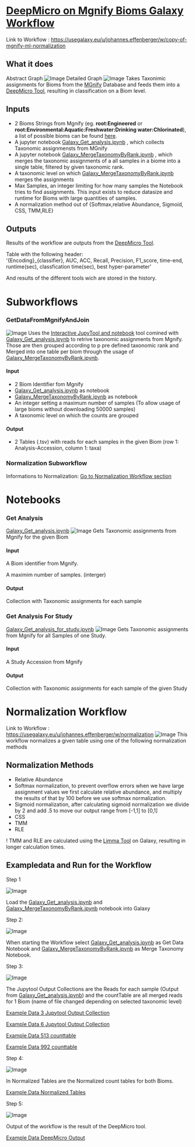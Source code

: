 # [DeepMicro on Mgnify Bioms Galaxy Workflow](https://usegalaxy.eu/u/johannes.effenberger/w/copy-of-mgnify-ml-normalization)
Link to Workflow : https://usegalaxy.eu/u/johannes.effenberger/w/copy-of-mgnify-ml-normalization
## What it does
Abstract Graph
![Image](https://github.com/OskarEffenberger/bachelorProject/blob/main/graphs/MgnifyMLAbstract_Fill.png)
Detailed Graph
![Image](https://github.com/OskarEffenberger/bachelorProject/blob/main/graphs/CompleteWorkflowGraph.png)
Takes Taxonimic assignments for Bioms from the [MGnify](https://www.ebi.ac.uk/metagenomics) Database and feeds them into a [DeepMicro Tool](https://usegalaxy.eu/?tool_id=toolshed.g2.bx.psu.edu%2Frepos%2Fiuc%2Fdeepmicro%2Fdeepmicro%2F1.4%2Bgalaxy1&version=latest), resulting in classification on a Biom level.
## Inputs
* 2 Bioms Strings from Mgnify (eg. **root:Engineered** or **root:Environmental:Aquatic:Freshwater:Drinking water:Chlorinated**), a list of possible bioms can be found [here](https://www.ebi.ac.uk/metagenomics/browse/biomes/).
* A jupyter notebook [Galaxy_Get_analysis.ipynb](https://github.com/OskarEffenberger/bachelorProject/blob/main/notebooks/Galaxy_Get_analysis.ipynb) , which collects Taxonomic assignmensts from MGnify
* A jupyter notebook [Galaxy_MergeTaxonomyByRank.ipynb](https://github.com/OskarEffenberger/bachelorProject/blob/main/notebooks/Galaxy_MergeTaxonomyByRank.ipynb) , which merges the taxonomic assignments of a all samples in a biome into a single table, filtered by given taxonomic rank.
* A taxonomic level on which [Galaxy_MergeTaxonomyByRank.ipynb](https://github.com/OskarEffenberger/bachelorProject/blob/main/notebooks/Galaxy_MergeTaxonomyByRank.ipynb) merges the assignments
* Max Samples, an integer limiting for how many samples the Notebook tries to find assignments. This input exists to reduce datasize and runtime for Bioms with large quantities of samples.
* A normalization method out of {Softmax,relative Abundance, Sigmoid, CSS, TMM,RLE}


## Outputs
Results of the workflow are outputs from the [DeepMicro Tool](https://usegalaxy.eu/?tool_id=toolshed.g2.bx.psu.edu%2Frepos%2Fiuc%2Fdeepmicro%2Fdeepmicro%2F1.4%2Bgalaxy1&version=latest).

Table with the following header:  
'{Encoding}_{classifier}, AUC, ACC, Recall, Precision, F1_score, time-end, runtime(sec), classfication time(sec), best hyper-parameter'  

And results of the different tools wich are stored in the history.
# Subworkflows
### GetDataFromMgnifyAndJoin
![Image](https://github.com/OskarEffenberger/bachelorProject/blob/main/graphs/GetDataFromMgnifyAndJoinGraph.png)
Uses the [Interactive JupyTool and notebook](https://usegalaxy.eu/root?tool_id=interactive_tool_jupyter_notebook) tool comined with [Galaxy_Get_analysis.ipynb](https://github.com/OskarEffenberger/bachelorProject/blob/main/notebooks/Galaxy_Get_analysis.ipynb) to retrive taxonomic assignments from Mgnify. Those are then grouped according to p pre defined taxonomic rank and Merged into one table per biom through the usage of [Galaxy_MergeTaxonomyByRank.ipynb](https://github.com/OskarEffenberger/bachelorProject/blob/main/notebooks/Galaxy_MergeTaxonomyByRank.ipynb).
#### Input
* 2 Biom Identifier fom Mgnify
* [Galaxy_Get_analysis.ipynb](https://github.com/OskarEffenberger/bachelorProject/blob/main/notebooks/Galaxy_Get_analysis.ipynb) as notebook
* [Galaxy_MergeTaxonomyByRank.ipynb](https://github.com/OskarEffenberger/bachelorProject/blob/main/notebooks/Galaxy_MergeTaxonomyByRank.ipynb) as notebook
* An integer setting a maximum number of samples (To allow usage of large bioms without downloading 50000 samples)
* A taxonomic level on which the counts are grouped
#### Output
* 2 Tables (.tsv) with reads for each samples in the given Biom (row 1: Analysis-Accession, column 1: taxa)
### Normalization Subworkflow
Informations to Normalization: [Go to Normalization Workflow section](#normalization-workflow)
# Notebooks
### Get Analysis
[Galaxy_Get_analysis.ipynb](https://github.com/OskarEffenberger/bachelorProject/blob/main/notebooks/Galaxy_Get_analysis.ipynb)
![Image](https://github.com/OskarEffenberger/bachelorProject/blob/main/graphs/Get_Analysis_Notebook_Graph.png)
Gets Taxonomic assignments from Mgnify for the given Biom
#### Input
A Biom identifier from Mgnify.

A maximim number of samples. (interger)
#### Output
Collection with Taxonomic assignments for each sample
### Get Analysis For Study
[Galaxy_Get_analysis_for_study.ipynb](https://github.com/OskarEffenberger/bachelorProject/blob/main/notebooks/Galaxy_Get_analysis_for_study.ipynb)
![Image](https://github.com/OskarEffenberger/bachelorProject/blob/main/graphs/Get_Analysis_For_Study_Notebook_Graph.png)
Gets Taxonomic assignments from Mgnify for all Samples of one Study.
#### Input
A Study Accession from Mgnify
#### Output
Collection with Taxonomic assignments for each sample of the given Study

# Normalization Workflow
Link to Workflow : https://usegalaxy.eu/u/johannes.effenberger/w/normalization
![Image](https://github.com/OskarEffenberger/bachelorProject/blob/main/graphs/FullNormalizationWF.png)
This workflow normalizes a given table using one of the following normalization methods 
## Normalization Methods
* Relative Abundance
* Softmax normalization, to prevent overflow errors when we have large assignment values we first calculate relative abundance, and multiply the results of that by 100 before we use softmax normalization.
* Sigmoid normalization, after calculating sigmoid normalization we divide by 2 and add .5 to move our output range from [-1,1] to [0,1]
* CSS
* TMM
* RLE

! TMM and RLE are calculated using the [Limma Tool](https://usegalaxy.eu/?tool_id=toolshed.g2.bx.psu.edu%2Frepos%2Fiuc%2Flimma_voom%2Flimma_voom%2F3.50.1%2Bgalaxy0&version=latest) on Galaxy, resulting in longer calculation times.
## Exampledata and Run for the Workflow
Step 1

![Image](https://github.com/OskarEffenberger/bachelorProject/blob/main/picturesForGit/image_required_notebooks.png)

Load the [Galaxy_Get_analysis.ipynb](https://github.com/OskarEffenberger/bachelorProject/blob/main/notebooks/Galaxy_Get_analysis.ipynb) and [Galaxy_MergeTaxonomyByRank.ipynb](https://github.com/OskarEffenberger/bachelorProject/blob/main/notebooks/Galaxy_MergeTaxonomyByRank.ipynb) notebook into Galaxy

Step 2:

![Image](https://github.com/OskarEffenberger/bachelorProject/blob/main/picturesForGit/image_start_WF.png)

When starting the Workflow select [Galaxy_Get_analysis.ipynb](https://github.com/OskarEffenberger/bachelorProject/blob/main/notebooks/Galaxy_Get_analysis.ipynb) as Get Data Notebook and [Galaxy_MergeTaxonomyByRank.ipynb](https://github.com/OskarEffenberger/bachelorProject/blob/main/notebooks/Galaxy_MergeTaxonomyByRank.ipynb) as Merge Taxonomy Notebook.

Step 3:

![Image](https://github.com/OskarEffenberger/bachelorProject/blob/main/picturesForGit/image_raw_and_merged_counts.png)

The Jupytool Output Collections are the Reads for each sample (Output from [Galaxy_Get_analysis.ipynb](https://github.com/OskarEffenberger/bachelorProject/blob/main/notebooks/Galaxy_Get_analysis.ipynb))
and the countTable are all merged reads for 1 Biom (name of file changed depending on selected taxonomic level)


[Example Data 3 Jupytool Output Collection](https://github.com/OskarEffenberger/bachelorProject/tree/main/data/ExampleRunData/3%20JupyTool%20output%20collection)


[Example Data 6 Jupytool Output Collection](https://github.com/OskarEffenberger/bachelorProject/tree/main/data/ExampleRunData/6%20JupyTool%20output%20collection)


[Example Data 513 counttable](https://github.com/OskarEffenberger/bachelorProject/blob/main/data/ExampleRunData/Galaxy513-%5BcountTable%5D.tsv)


[Example Data 992 counttable](https://github.com/OskarEffenberger/bachelorProject/blob/main/data/ExampleRunData/Galaxy992-%5BcountTable%5D.tsv)


Step 4:

![Image](https://github.com/OskarEffenberger/bachelorProject/blob/main/picturesForGit/image_normalized_counts.png)

In Normalized Tables are the Normalized count tables for both Bioms. 


[Example Data Normalized Tables](https://github.com/OskarEffenberger/bachelorProject/tree/main/data/ExampleRunData/1170%20Normalized%20Table)

Step 5:

![Image](https://github.com/OskarEffenberger/bachelorProject/blob/main/picturesForGit/image_output_WF.png)

Output of the workflow is the result of the DeepMicro tool.


[Example Data DeepMicro Output](https://github.com/OskarEffenberger/bachelorProject/blob/main/data/ExampleRunData/Galaxy1195-%5BDeepMicro_on_data_1193_and_data_1194__Results%5D.tabular)
